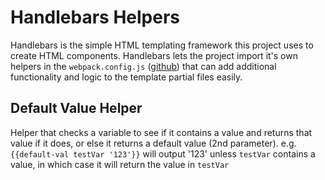 # Handlebars Helpers

Handlebars is the simple HTML templating framework this project uses to create HTML components. Handlebars
lets the project import it's own helpers in the `webpack.config.js`
([github](https://github.com/devlinjunker/template.webpack.fend/blob/master/webpack.config.js))
that can add additional functionality and logic to the template partial files easily.

## Default Value Helper
Helper that checks a variable to see if it contains a value and returns that value if it does, or else it returns
a  default value (2nd parameter). e.g. `{{default-val testVar '123'}}` will output '123' unless `testVar` contains
a value, in which case it will return the value in `testVar`
